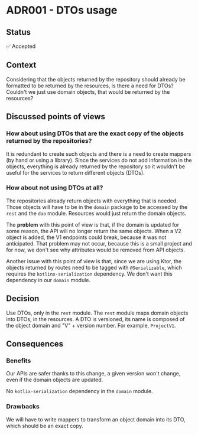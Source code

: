 # ADR001 - DTOs usage

## Status

✅ Accepted 

## Context

Considering that the objects returned by the repository should already be formatted to be returned by the resources, is there a need for DTOs? Couldn't we just use domain objects, that would be returned by the resources?

## Discussed points of views

### How about using DTOs that are the exact copy of the objects returned by the repositories? 

It is redundant to create such objects and there is a need to create mappers (by hand or using a library). Since the services do not add information in the objects, everything is already returned by the repository so it wouldn't be useful for the services to return different objects (DTOs).

### How about not using DTOs at all? 
The repositories already return objects with everything that is needed. Those objects will have to be in the `domain` package to be accessed by the `rest` and the `dao` module. Resources would just return the domain objects. 

The **problem** with this point of view is that, if the domain is updated for some reason, the API will no longer return the same objects. When a V2 object is added, the V1 endpoints could break, because it was not anticipated. That problem may not occur, because this is a small project and for now, we don't see why attributes would be removed from API objects.

Another issue with this point of view is that, since we are using Ktor, the objects returned by routes need to be tagged with `@Serializable`, which requires the `kotlinx-serialization` dependency. We don't want this dependency in our `domain` module.


## Decision

Use DTOs, only in the `rest` module. The `rest` module maps domain objects into DTOs, in the resources. A DTO is versioned, its name is composed of the object domain and "V" + version number. For example, `ProjectV1`.

## Consequences

### Benefits

Our APIs are safer thanks to this change, a given version won't change, even if the domain objects are updated. 

No `kotlix-serialization` dependency in the `domain` module.

### Drawbacks

We will have to write mappers to transform an object domain into its DTO, which should be an exact copy.  